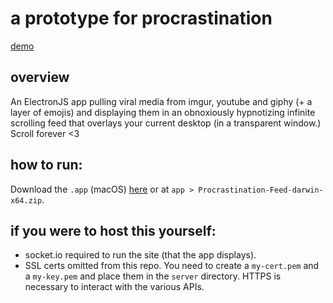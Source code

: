 # a prototype for procrastination

[demo](http://blog.p-am.cc/assets/a-prototype-for-procrastination/20180306_liveWeb_final_documentation.mov)

## overview

An ElectronJS app pulling viral media from imgur, youtube and giphy (+ a layer of emojis) and displaying them in an obnoxiously hypnotizing infinite scrolling feed that overlays your current desktop (in a transparent window.) Scroll forever <3

## how to run:

Download the `.app` (macOS) [here](https://github.com/mccap079/scroll-forever/blob/master/app/Procrastination-Feed-darwin-x64.zip) or at `app > Procrastination-Feed-darwin-x64.zip`.

## if you were to host this yourself:

 - socket.io required to run the site (that the app displays).
 - SSL certs omitted from this repo. You need to create a `my-cert.pem` and a `my-key.pem` and place them in the `server` directory. HTTPS is necessary to interact with the various APIs.
